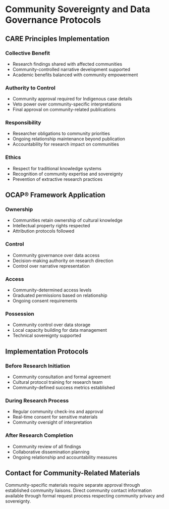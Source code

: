 # Community Sovereignty and Data Governance Protocols

## CARE Principles Implementation

### Collective Benefit
- Research findings shared with affected communities
- Community-controlled narrative development supported
- Academic benefits balanced with community empowerment

### Authority to Control
- Community approval required for Indigenous case details
- Veto power over community-specific interpretations
- Final approval on community-related publications

### Responsibility
- Researcher obligations to community priorities
- Ongoing relationship maintenance beyond publication
- Accountability for research impact on communities

### Ethics
- Respect for traditional knowledge systems
- Recognition of community expertise and sovereignty
- Prevention of extractive research practices

## OCAP® Framework Application

### Ownership
- Communities retain ownership of cultural knowledge
- Intellectual property rights respected
- Attribution protocols followed

### Control
- Community governance over data access
- Decision-making authority on research direction
- Control over narrative representation

### Access
- Community-determined access levels
- Graduated permissions based on relationship
- Ongoing consent requirements

### Possession
- Community control over data storage
- Local capacity building for data management
- Technical sovereignty supported

## Implementation Protocols

### Before Research Initiation
- Community consultation and formal agreement
- Cultural protocol training for research team
- Community-defined success metrics established

### During Research Process
- Regular community check-ins and approval
- Real-time consent for sensitive materials
- Community oversight of interpretation

### After Research Completion
- Community review of all findings
- Collaborative dissemination planning
- Ongoing relationship and accountability measures

## Contact for Community-Related Materials

Community-specific materials require separate approval through established community liaisons. Direct community contact information available through formal request process respecting community privacy and sovereignty.
